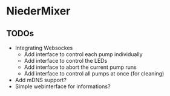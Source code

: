 # NiederMixer

## TODOs
* Integrating Websockes
    * Add interface to control each pump individually
    * Add interface to control the LEDs
    * Add interface to abort the current pump runs
    * Add interface to control all pumps at once (for cleaning)
* Add mDNS support?
* Simple webinterface for informations?